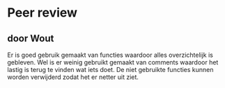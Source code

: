# Peer review
## door Wout

Er is goed gebruik gemaakt van functies waardoor alles overzichtelijk is gebleven. Wel is er weinig gebruikt gemaakt van comments waardoor het lastig is terug te vinden wat iets doet. De niet gebruikte functies kunnen worden verwijderd zodat het er netter uit ziet.
